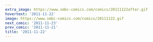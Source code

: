 ```yaml
---
extra_image: https://www.smbc-comics.com/comics/20111122after.gif
hovertext: '2011-11-22'
image: https://www.smbc-comics.com/comics/20111122.gif
next_comic: '2011-11-23'
prev_comic: '2011-11-21'
title: '2011-11-22'
---
```


